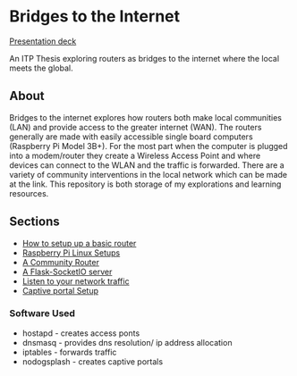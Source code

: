 # Bridges to the Internet
[Presentation deck](https://bridges-to-the-internet.herokuapp.com/)

An ITP Thesis exploring routers as bridges to the internet where the local meets the global.

## About

Bridges to the internet explores how routers both make local communities (LAN) and provide access to the greater internet (WAN). The routers generally are made with easily accessible single board computers (Raspberry Pi Model 3B+). For the most part when the computer is plugged into a modem/router they create a Wireless Access Point and where devices can connect to the WLAN and the traffic is forwarded. There are a variety of community interventions in the local network which can be made at the link. This repository is both storage of my explorations and learning resources.

## Sections
- [How to setup up a basic router](https://github.com/Emceelamb/network-routers/tree/master/basic_router)
- [Raspberry Pi Linux Setups](https://github.com/Emceelamb/network-routers/tree/master/raspberrypi_installation)
- [A Community Router](https://github.com/Emceelamb/network-routers/tree/master/community-router)
- [A Flask-SocketIO server](https://github.com/Emceelamb/network-routers/tree/master/flask-pcap)
- [Listen to your network traffic](https://github.com/Emceelamb/network-routers/tree/master/listen-routera)
- [Captive portal Setup](https://github.com/Emceelamb/network-routers/tree/master/nodogsplash)

### Software Used
- hostapd - creates access ponts
- dnsmasq - provides dns resolution/ ip address allocation
- iptables - forwards traffic
- nodogsplash - creates captive portals
